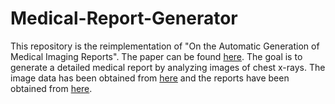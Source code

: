 # Medical-Report-Generator
This repository is the reimplementation of "On the Automatic Generation of Medical Imaging Reports". The paper can be found [here](https://arxiv.org/abs/1711.08195). The goal is to generate a detailed medical report by analyzing images of chest x-rays.
The image data has been obtained from [here](https://academictorrents.com/details/5a3a439df24931f410fac269b87b050203d9467d) and the reports have been obtained from [here](https://academictorrents.com/details/66450ba52ba3f83fbf82ef9c91f2bde0e845aba9).
